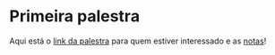 # Primeira palestra

Aqui está o [link da palestra](https://www.youtube.com/live/IDDmrzzB14M?feature=share) para quem estiver interessado e as [notas](https://cs50.harvard.edu/x/2023/notes/0/)!
